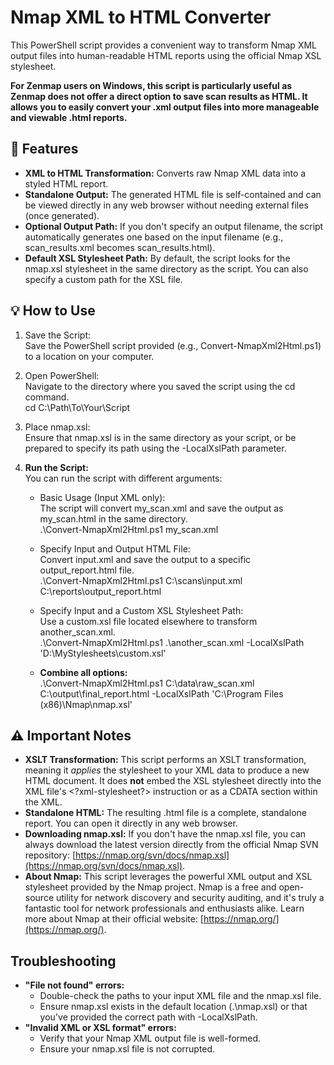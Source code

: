 # **Nmap XML to HTML Converter**

This PowerShell script provides a convenient way to transform Nmap XML output files into human-readable HTML reports using the official Nmap XSL stylesheet. 

**For Zenmap users on Windows, this script is particularly useful as Zenmap does not offer a direct option to save scan results as HTML. It allows you to easily convert your .xml output files into more manageable and viewable .html reports.**

## **🚀 Features**

* **XML to HTML Transformation:** Converts raw Nmap XML data into a styled HTML report.  
* **Standalone Output:** The generated HTML file is self-contained and can be viewed directly in any web browser without needing external files (once generated).  
* **Optional Output Path:** If you don't specify an output filename, the script automatically generates one based on the input filename (e.g., scan\_results.xml becomes scan\_results.html).  
* **Default XSL Stylesheet Path:** By default, the script looks for the nmap.xsl stylesheet in the same directory as the script. You can also specify a custom path for the XSL file.  


## **💡 How to Use**

1. Save the Script:  
   Save the PowerShell script provided (e.g., Convert-NmapXml2Html.ps1) to a location on your computer.  
2. Open PowerShell:  
   Navigate to the directory where you saved the script using the cd command.  
   cd C:\\Path\\To\\Your\\Script

3. Place nmap.xsl:  
   Ensure that nmap.xsl is in the same directory as your script, or be prepared to specify its path using the \-LocalXslPath parameter.  
4. **Run the Script:**  
   You can run the script with different arguments:  
   * Basic Usage (Input XML only):  
     The script will convert my\_scan.xml and save the output as my\_scan.html in the same directory.  
     .\\Convert-NmapXml2Html.ps1 my\_scan.xml

   * Specify Input and Output HTML File:  
     Convert input.xml and save the output to a specific output\_report.html file.  
     .\\Convert-NmapXml2Html.ps1 C:\\scans\\input.xml C:\\reports\\output\_report.html

   * Specify Input and a Custom XSL Stylesheet Path:  
     Use a custom.xsl file located elsewhere to transform another\_scan.xml.  
     .\\Convert-NmapXml2Html.ps1 .\\another\_scan.xml \-LocalXslPath 'D:\\MyStylesheets\\custom.xsl'

   * **Combine all options:**  
     .\\Convert-NmapXml2Html.ps1 C:\\data\\raw\_scan.xml C:\\output\\final\_report.html \-LocalXslPath 'C:\\Program Files (x86)\\Nmap\\nmap.xsl'

## **⚠️ Important Notes**

* **XSLT Transformation:** This script performs an XSLT transformation, meaning it *applies* the stylesheet to your XML data to produce a new HTML document. It does **not** embed the XSL stylesheet directly into the XML file's \<?xml-stylesheet?\> instruction or as a CDATA section within the XML. 
* **Standalone HTML:** The resulting .html file is a complete, standalone report. You can open it directly in any web browser.  
* **Downloading nmap.xsl:** If you don't have the nmap.xsl file, you can always download the latest version directly from the official Nmap SVN repository: [https://nmap.org/svn/docs/nmap.xsl](https://nmap.org/svn/docs/nmap.xsl).  
* **About Nmap:** This script leverages the powerful XML output and XSL stylesheet provided by the Nmap project. Nmap is a free and open-source utility for network discovery and security auditing, and it's truly a fantastic tool for network professionals and enthusiasts alike. Learn more about Nmap at their official website: [https://nmap.org/](https://nmap.org/).

## **Troubleshooting**

* **"File not found" errors:**  
  * Double-check the paths to your input XML file and the nmap.xsl file.  
  * Ensure nmap.xsl exists in the default location (.\\nmap.xsl) or that you've provided the correct path with \-LocalXslPath.  
* **"Invalid XML or XSL format" errors:**  
  * Verify that your Nmap XML output file is well-formed.  
  * Ensure your nmap.xsl file is not corrupted.


